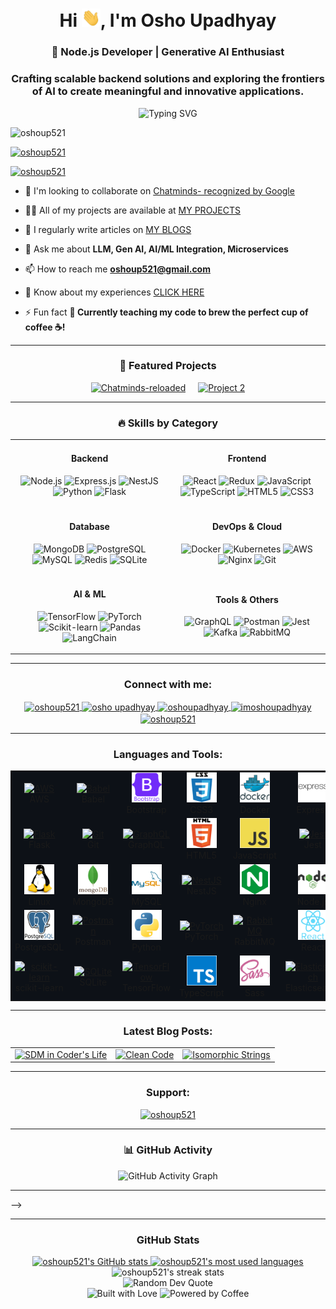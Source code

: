 <h1 align="center">Hi <img src="https://raw.githubusercontent.com/ABSphreak/ABSphreak/master/gifs/Hi.gif" width="30px">, I'm Osho Upadhyay</h1>
<h3 align="center">🚀 Node.js Developer | Generative AI Enthusiast</h3>
<h3 align="center">Crafting scalable backend solutions and exploring the frontiers of AI to create meaningful and innovative applications.</h3>

<p align="center">
  <img src="https://readme-typing-svg.herokuapp.com?font=Fira+Code&pause=1000&color=2E9EF7&center=true&vCenter=true&width=500&lines=Backend+Developer;AI+Enthusiast;Microservices+Architect;Open+Source+Contributor" alt="Typing SVG" />
</p>

<p align="left"> <img src="https://komarev.com/ghpvc/?username=oshoup521&label=Profile%20views&color=0e75b6&style=flat" alt="oshoup521" /> </p>

<p align="left"> 
  <a href="https://github.com/ryo-ma/github-profile-trophy">
    <img src="https://github-profile-trophy.vercel.app/?username=oshoup521&theme=onedark" alt="oshoup521" />
  </a> 
</p>

<p align="left"> 
  <a href="https://twitter.com/oshoup521" target="blank">
    <img src="https://img.shields.io/twitter/follow/oshoup521?logo=twitter&style=for-the-badge" alt="oshoup521" />
  </a> 
</p>

- 👯 I'm looking to collaborate on [Chatminds- recognized by Google](https://ai.google.dev/competition/projects/chatminds)

- 👨‍💻 All of my projects are available at [MY PROJECTS](https://www.oshoupadhyay.in/projects)


- 📝 I regularly write articles on [MY BLOGS](https://www.oshoupadhyay.in/blog)

- 💬 Ask me about **LLM, Gen AI, AI/ML Integration, Microservices**

- 📫 How to reach me **oshoup521@gmail.com**

- 📄 Know about my experiences [CLICK HERE](https://www.oshoupadhyay.in/experience)

- ⚡ Fun fact **🌱 Currently teaching my code to brew the perfect cup of coffee ☕!**

<hr>

<h3 align="center">🌟 Featured Projects</h3>

<div align="center" style="display: flex; justify-content: center; gap: 20px; flex-wrap: wrap;">
  <a href="https://github.com/oshoup521/chatminds-reloaded">
    <img width="400" src="https://github-readme-stats.vercel.app/api/pin/?username=oshoup521&repo=chatminds-reloaded&theme=dark" alt="Chatminds-reloaded" />
  </a>
  <a href="https://github.com/oshoup521/nestjs-bolierplate-postgres">
    <img width="400" src="https://github-readme-stats.vercel.app/api/pin/?username=oshoup521&repo=nestjs-bolierplate-postgres&theme=dark" alt="Project 2" />
  </a>
</div>

<hr>

<h3 align="center">🔥 Skills by Category</h3>

<table align="center">
  <tr>
    <td align="center">
      <h4>Backend</h4>
      <p>
        <img src="https://img.shields.io/badge/Node.js-339933?style=for-the-badge&logo=nodedotjs&logoColor=white" alt="Node.js" />
        <img src="https://img.shields.io/badge/Express.js-000000?style=for-the-badge&logo=express&logoColor=white" alt="Express.js" />
        <img src="https://img.shields.io/badge/NestJS-E0234E?style=for-the-badge&logo=nestjs&logoColor=white" alt="NestJS" />
        <img src="https://img.shields.io/badge/Python-3776AB?style=for-the-badge&logo=python&logoColor=white" alt="Python" />
        <img src="https://img.shields.io/badge/Flask-000000?style=for-the-badge&logo=flask&logoColor=white" alt="Flask" />
      </p>
    </td>
    <td align="center">
      <h4>Frontend</h4>
      <p>
        <img src="https://img.shields.io/badge/React-20232A?style=for-the-badge&logo=react&logoColor=61DAFB" alt="React" />
        <img src="https://img.shields.io/badge/Redux-593D88?style=for-the-badge&logo=redux&logoColor=white" alt="Redux" />
        <img src="https://img.shields.io/badge/JavaScript-F7DF1E?style=for-the-badge&logo=javascript&logoColor=black" alt="JavaScript" />
        <img src="https://img.shields.io/badge/TypeScript-007ACC?style=for-the-badge&logo=typescript&logoColor=white" alt="TypeScript" />
        <img src="https://img.shields.io/badge/HTML5-E34F26?style=for-the-badge&logo=html5&logoColor=white" alt="HTML5" />
        <img src="https://img.shields.io/badge/CSS3-1572B6?style=for-the-badge&logo=css3&logoColor=white" alt="CSS3" />
      </p>
    </td>
  </tr>
  <tr>
    <td align="center">
      <h4>Database</h4>
      <p>
        <img src="https://img.shields.io/badge/MongoDB-4EA94B?style=for-the-badge&logo=mongodb&logoColor=white" alt="MongoDB" />
        <img src="https://img.shields.io/badge/PostgreSQL-316192?style=for-the-badge&logo=postgresql&logoColor=white" alt="PostgreSQL" />
        <img src="https://img.shields.io/badge/MySQL-00000F?style=for-the-badge&logo=mysql&logoColor=white" alt="MySQL" />
        <img src="https://img.shields.io/badge/Redis-DC382D?style=for-the-badge&logo=redis&logoColor=white" alt="Redis" />
        <img src="https://img.shields.io/badge/SQLite-07405E?style=for-the-badge&logo=sqlite&logoColor=white" alt="SQLite" />
      </p>
    </td>
    <td align="center">
      <h4>DevOps & Cloud</h4>
      <p>
        <img src="https://img.shields.io/badge/Docker-2CA5E0?style=for-the-badge&logo=docker&logoColor=white" alt="Docker" />
        <img src="https://img.shields.io/badge/kubernetes-326ce5.svg?&style=for-the-badge&logo=kubernetes&logoColor=white" alt="Kubernetes" />
        <img src="https://img.shields.io/badge/AWS-FF9900?style=for-the-badge&logo=amazonaws&logoColor=white" alt="AWS" />
        <img src="https://img.shields.io/badge/Nginx-009639?style=for-the-badge&logo=nginx&logoColor=white" alt="Nginx" />
        <img src="https://img.shields.io/badge/Git-F05032?style=for-the-badge&logo=git&logoColor=white" alt="Git" />
      </p>
    </td>
  </tr>
  <tr>
    <td align="center">
      <h4>AI & ML</h4>
      <p>
        <img src="https://img.shields.io/badge/TensorFlow-FF6F00?style=for-the-badge&logo=tensorflow&logoColor=white" alt="TensorFlow" />
        <img src="https://img.shields.io/badge/PyTorch-EE4C2C?style=for-the-badge&logo=pytorch&logoColor=white" alt="PyTorch" />
        <img src="https://img.shields.io/badge/scikit_learn-F7931E?style=for-the-badge&logo=scikit-learn&logoColor=white" alt="Scikit-learn" />
        <img src="https://img.shields.io/badge/Pandas-2C2D72?style=for-the-badge&logo=pandas&logoColor=white" alt="Pandas" />
        <img src="https://img.shields.io/badge/LangChain-000000?style=for-the-badge&logo=chainlink&logoColor=white" alt="LangChain" />
      </p>
    </td>
    <td align="center">
      <h4>Tools & Others</h4>
      <p>
        <img src="https://img.shields.io/badge/GraphQL-E10098?style=for-the-badge&logo=graphql&logoColor=white" alt="GraphQL" />
        <img src="https://img.shields.io/badge/Postman-FF6C37?style=for-the-badge&logo=Postman&logoColor=white" alt="Postman" />
        <img src="https://img.shields.io/badge/Jest-C21325?style=for-the-badge&logo=jest&logoColor=white" alt="Jest" />
        <img src="https://img.shields.io/badge/Apache_Kafka-231F20?style=for-the-badge&logo=apache-kafka&logoColor=white" alt="Kafka" />
        <img src="https://img.shields.io/badge/RabbitMQ-FF6600?style=for-the-badge&logo=rabbitmq&logoColor=white" alt="RabbitMQ" />
      </p>
    </td>
  </tr>
</table>

<hr>

<h3 align="center">Connect with me:</h3>
<p align="center">
  <a href="https://twitter.com/oshoup521" target="blank">
    <img align="center" src="https://raw.githubusercontent.com/rahuldkjain/github-profile-readme-generator/master/src/images/icons/Social/twitter.svg" alt="oshoup521" height="30" width="40" />
  </a>
  <a href="https://linkedin.com/in/osho-upadhyay-545001b1" target="blank">
    <img align="center" src="https://raw.githubusercontent.com/rahuldkjain/github-profile-readme-generator/master/src/images/icons/Social/linked-in-alt.svg" alt="osho upadhyay" height="30" width="40" />
  </a>
  <a href="https://fb.com/osho.upadhyay.961" target="blank">
    <img align="center" src="https://raw.githubusercontent.com/rahuldkjain/github-profile-readme-generator/master/src/images/icons/Social/facebook.svg" alt="oshoupadhyay" height="30" width="40" />
  </a>
  <a href="https://instagram.com/imoshoupadhyay" target="blank">
    <img align="center" src="https://raw.githubusercontent.com/rahuldkjain/github-profile-readme-generator/master/src/images/icons/Social/instagram.svg" alt="imoshoupadhyay" height="30" width="40" />
  </a>
  <a href="https://www.leetcode.com/oshoup521" target="blank">
    <img align="center" src="https://raw.githubusercontent.com/rahuldkjain/github-profile-readme-generator/master/src/images/icons/Social/leet-code.svg" alt="oshoup521" height="30" width="40" />
  </a>
</p>

<hr>

<h3 align="center">Languages and Tools:</h3>

<table align="center" bgcolor="#0d1117">
  <tr>
    <td align="center" width="96">
      <a href="https://aws.amazon.com" target="_blank">
        <img src="https://cdn.worldvectorlogo.com/logos/aws-2.svg" width="48" height="48" alt="AWS" />
      </a>
      <br>AWS
    </td>
    <td align="center" width="96">
      <a href="https://babeljs.io/" target="_blank">
        <img src="https://www.vectorlogo.zone/logos/babeljs/babeljs-icon.svg" width="48" height="48" alt="Babel" />
      </a>
      <br>Babel
    </td>
    <td align="center" width="96">
      <a href="https://getbootstrap.com" target="_blank">
        <img src="https://raw.githubusercontent.com/devicons/devicon/master/icons/bootstrap/bootstrap-plain-wordmark.svg" width="48" height="48" alt="Bootstrap" />
      </a>
      <br>Bootstrap
    </td>
    <td align="center" width="96">
      <a href="https://www.w3schools.com/css/" target="_blank">
        <img src="https://raw.githubusercontent.com/devicons/devicon/master/icons/css3/css3-original-wordmark.svg" width="48" height="48" alt="CSS3" />
      </a>
      <br>CSS3
    </td>
    <td align="center" width="96">
      <a href="https://www.docker.com/" target="_blank">
        <img src="https://raw.githubusercontent.com/devicons/devicon/master/icons/docker/docker-original-wordmark.svg" width="48" height="48" alt="Docker" />
      </a>
      <br>Docker
    </td>
    <td align="center" width="96">
      <a href="https://expressjs.com" target="_blank">
        <img src="https://raw.githubusercontent.com/devicons/devicon/master/icons/express/express-original-wordmark.svg" width="48" height="48" alt="Express" />
      </a>
      <br>Express
    </td>
    <td align="center" width="96">
      <a href="https://www.figma.com/" target="_blank">
        <img src="https://www.vectorlogo.zone/logos/figma/figma-icon.svg" width="48" height="48" alt="Figma" />
      </a>
      <br>Figma
    </td>
    <td align="center" width="96">
      <a href="https://firebase.google.com/" target="_blank">
        <img src="https://www.vectorlogo.zone/logos/firebase/firebase-icon.svg" width="48" height="48" alt="Firebase" />
      </a>
      <br>Firebase
    </td>
  </tr>
  <tr>
    <td align="center" width="96">
      <a href="https://flask.palletsprojects.com/" target="_blank">
        <img src="https://cdn.worldvectorlogo.com/logos/flask.svg" width="48" height="48" alt="Flask" />
      </a>
      <br>Flask
    </td>
    <td align="center" width="96">
      <a href="https://git-scm.com/" target="_blank">
        <img src="https://www.vectorlogo.zone/logos/git-scm/git-scm-icon.svg" width="48" height="48" alt="Git" />
      </a>
      <br>Git
    </td>
    <td align="center" width="96">
      <a href="https://graphql.org" target="_blank">
        <img src="https://www.vectorlogo.zone/logos/graphql/graphql-icon.svg" width="48" height="48" alt="GraphQL" />
      </a>
      <br>GraphQL
    </td>
    <td align="center" width="96">
      <a href="https://www.w3.org/html/" target="_blank">
        <img src="https://raw.githubusercontent.com/devicons/devicon/master/icons/html5/html5-original-wordmark.svg" width="48" height="48" alt="HTML5" />
      </a>
      <br>HTML5
    </td>
    <td align="center" width="96">
      <a href="https://developer.mozilla.org/en-US/docs/Web/JavaScript" target="_blank">
        <img src="https://raw.githubusercontent.com/devicons/devicon/master/icons/javascript/javascript-original.svg" width="48" height="48" alt="JavaScript" />
      </a>
      <br>JavaScript
    </td>
    <td align="center" width="96">
      <a href="https://jestjs.io" target="_blank">
        <img src="https://www.vectorlogo.zone/logos/jestjsio/jestjsio-icon.svg" width="48" height="48" alt="Jest" />
      </a>
      <br>Jest
    </td>
    <td align="center" width="96">
      <a href="https://kafka.apache.org/" target="_blank">
        <img src="https://www.vectorlogo.zone/logos/apache_kafka/apache_kafka-icon.svg" width="48" height="48" alt="Kafka" />
      </a>
      <br>Kafka
    </td>
    <td align="center" width="96">
      <a href="https://kubernetes.io" target="_blank">
        <img src="https://www.vectorlogo.zone/logos/kubernetes/kubernetes-icon.svg" width="48" height="48" alt="Kubernetes" />
      </a>
      <br>Kubernetes
    </td>
  </tr>
  <tr>
    <td align="center" width="96">
      <a href="https://www.linux.org/" target="_blank">
        <img src="https://raw.githubusercontent.com/devicons/devicon/master/icons/linux/linux-original.svg" width="48" height="48" alt="Linux" />
      </a>
      <br>Linux
    </td>
    <td align="center" width="96">
      <a href="https://www.mongodb.com/" target="_blank">
        <img src="https://raw.githubusercontent.com/devicons/devicon/master/icons/mongodb/mongodb-original-wordmark.svg" width="48" height="48" alt="MongoDB" />
      </a>
      <br>MongoDB
    </td>
    <td align="center" width="96">
      <a href="https://www.mysql.com/" target="_blank">
        <img src="https://raw.githubusercontent.com/devicons/devicon/master/icons/mysql/mysql-original-wordmark.svg" width="48" height="48" alt="MySQL" />
      </a>
      <br>MySQL
    </td>
    <td align="center" width="96">
      <a href="https://nestjs.com/" target="_blank">
        <img src="https://cdn.worldvectorlogo.com/logos/nestjs.svg" width="48" height="48" alt="NestJS" />
      </a>
      <br>NestJS
    </td>
    <td align="center" width="96">
      <a href="https://www.nginx.com" target="_blank">
        <img src="https://raw.githubusercontent.com/devicons/devicon/master/icons/nginx/nginx-original.svg" width="48" height="48" alt="Nginx" />
      </a>
      <br>Nginx
    </td>
    <td align="center" width="96">
      <a href="https://nodejs.org" target="_blank">
        <img src="https://raw.githubusercontent.com/devicons/devicon/master/icons/nodejs/nodejs-original-wordmark.svg" width="48" height="48" alt="Node.js" />
      </a>
      <br>Node.js
    </td>
    <td align="center" width="96">
      <a href="https://www.oracle.com/" target="_blank">
        <img src="https://raw.githubusercontent.com/devicons/devicon/master/icons/oracle/oracle-original.svg" width="48" height="48" alt="Oracle" />
      </a>
      <br>Oracle
    </td>
    <td align="center" width="96">
      <a href="https://pandas.pydata.org/" target="_blank">
        <img src="https://raw.githubusercontent.com/devicons/devicon/2ae2a900d2f041da66e950e4d48052658d850630/icons/pandas/pandas-original.svg" width="48" height="48" alt="Pandas" />
      </a>
      <br>Pandas
    </td>
  </tr>
  <tr>
    <td align="center" width="96">
      <a href="https://www.postgresql.org" target="_blank">
        <img src="https://raw.githubusercontent.com/devicons/devicon/master/icons/postgresql/postgresql-original-wordmark.svg" width="48" height="48" alt="PostgreSQL" />
      </a>
      <br>PostgreSQL
    </td>
    <td align="center" width="96">
      <a href="https://postman.com" target="_blank">
        <img src="https://www.vectorlogo.zone/logos/getpostman/getpostman-icon.svg" width="48" height="48" alt="Postman" />
      </a>
      <br>Postman
    </td>
    <td align="center" width="96">
      <a href="https://www.python.org" target="_blank">
        <img src="https://raw.githubusercontent.com/devicons/devicon/master/icons/python/python-original.svg" width="48" height="48" alt="Python" />
      </a>
      <br>Python
    </td>
    <td align="center" width="96">
      <a href="https://pytorch.org/" target="_blank">
        <img src="https://www.vectorlogo.zone/logos/pytorch/pytorch-icon.svg" width="48" height="48" alt="PyTorch" />
      </a>
      <br>PyTorch
    </td>
    <td align="center" width="96">
      <a href="https://www.rabbitmq.com" target="_blank">
        <img src="https://www.vectorlogo.zone/logos/rabbitmq/rabbitmq-icon.svg" width="48" height="48" alt="RabbitMQ" />
      </a>
      <br>RabbitMQ
    </td>
    <td align="center" width="96">
      <a href="https://reactjs.org/" target="_blank">
        <img src="https://raw.githubusercontent.com/devicons/devicon/master/icons/react/react-original-wordmark.svg" width="48" height="48" alt="React" />
      </a>
      <br>React
    </td>
    <td align="center" width="96">
      <a href="https://redis.io" target="_blank">
        <img src="https://raw.githubusercontent.com/devicons/devicon/master/icons/redis/redis-original-wordmark.svg" width="48" height="48" alt="Redis" />
      </a>
      <br>Redis
    </td>
    <td align="center" width="96">
      <a href="https://redux.js.org" target="_blank">
        <img src="https://raw.githubusercontent.com/devicons/devicon/master/icons/redux/redux-original.svg" width="48" height="48" alt="Redux" />
      </a>
      <br>Redux
    </td>
  </tr>
  <tr>
    <td align="center" width="96">
      <a href="https://scikit-learn.org/" target="_blank">
        <img src="https://upload.wikimedia.org/wikipedia/commons/0/05/Scikit_learn_logo_small.svg" width="48" height="48" alt="scikit-learn" />
      </a>
      <br>scikit-learn
    </td>
    <td align="center" width="96">
      <a href="https://www.sqlite.org/" target="_blank">
        <img src="https://www.vectorlogo.zone/logos/sqlite/sqlite-icon.svg" width="48" height="48" alt="SQLite" />
      </a>
      <br>SQLite
    </td>
    <td align="center" width="96">
      <a href="https://www.tensorflow.org" target="_blank">
        <img src="https://www.vectorlogo.zone/logos/tensorflow/tensorflow-icon.svg" width="48" height="48" alt="TensorFlow" />
      </a>
      <br>TensorFlow
    </td>
    <td align="center" width="96">
      <a href="https://www.typescriptlang.org/" target="_blank">
        <img src="https://raw.githubusercontent.com/devicons/devicon/master/icons/typescript/typescript-original.svg" width="48" height="48" alt="TypeScript" />
      </a>
      <br>TypeScript
    </td>
    <td align="center" width="96">
      <a href="https://sass-lang.com" target="_blank">
        <img src="https://raw.githubusercontent.com/devicons/devicon/master/icons/sass/sass-original.svg" width="48" height="48" alt="Sass" />
      </a>
      <br>Sass
    </td>
    <td align="center" width="96">
      <a href="https://www.elastic.co" target="_blank">
        <img src="https://www.vectorlogo.zone/logos/elastic/elastic-icon.svg" width="48" height="48" alt="Elasticsearch" />
      </a>
      <br>Elasticsearch
    </td>
    <td align="center" width="96">
      <a href="https://golang.org" target="_blank">
        <img src="https://raw.githubusercontent.com/devicons/devicon/master/icons/go/go-original.svg" width="48" height="48" alt="Go" />
      </a>
      <br>Go
    </td>
    <td align="center" width="96">
      <a href="https://www.gnu.org/software/bash/" target="_blank">
        <img src="https://www.vectorlogo.zone/logos/gnu_bash/gnu_bash-icon.svg" width="48" height="48" alt="Bash" />
      </a>
      <br>Bash
    </td>
  </tr>
</table>

<hr>

<h3 align="center">Latest Blog Posts:</h3>
<table align="center">
  <tr>
    <td align="center">
      <a href="https://fearfreecode.wordpress.com/2023/01/20/sdm-in-coders-life/">
        <img src="https://img.shields.io/badge/SDM%20in%20Coder's%20Life-0072b1?style=for-the-badge&logo=wordpress&logoColor=white" alt="SDM in Coder's Life"/>
      </a>
    </td>
    <td align="center">
      <a href="https://fearfreecode.wordpress.com/2023/01/03/clean-code/">
        <img src="https://img.shields.io/badge/Clean%20Code-4CAF50?style=for-the-badge&logo=wordpress&logoColor=white" alt="Clean Code"/>
      </a>
    </td>
    <td align="center">
      <a href="https://fearfreecode.wordpress.com/2023/01/20/isomorphic-strings/">
        <img src="https://img.shields.io/badge/Isomorphic%20Strings-FF5722?style=for-the-badge&logo=wordpress&logoColor=white" alt="Isomorphic Strings"/>
      </a>
    </td>
  </tr>
</table>

<hr>

<h3 align="center">Support:</h3>
<p align="center">
  <a href="https://www.buymeacoffee.com/oshoup521">
    <img src="https://cdn.buymeacoffee.com/buttons/v2/default-yellow.png" height="50" width="210" alt="oshoup521" />
  </a>
</p>

<hr>

<h3 align="center">📊 GitHub Activity</h3>
<div align="center">
  <img src="https://github-readme-activity-graph.vercel.app/graph?username=oshoup521&theme=react-dark" alt="GitHub Activity Graph" />
</div>

<hr>

<!-- <h3 align="center">⏱️ Weekly Coding Stats</h3>
<div align="center">
  <img src="https://github-readme-stats.vercel.app/api/wakatime?username=oshoup521&theme=dark" alt="Wakatime Stats" />
  <!-- Note: Replace 'oshoup521' with your actual WakaTime username if different -->
  <!-- Make sure you've installed the WakaTime plugin in your code editors -->
  <!-- For more info: https://wakatime.com/plugins -->
</div> -->

<hr>

<h3 align="center">GitHub Stats</h3>
<div align="center">
  <a href="https://github.com/oshoup521">
    <img height="180em" src="https://github-readme-stats.vercel.app/api?username=oshoup521&show_icons=true&theme=dark&include_all_commits=true&count_private=true" alt="oshoup521's GitHub stats" />
    <img height="180em" src="https://github-readme-stats.vercel.app/api/top-langs/?username=oshoup521&layout=compact&langs_count=8&theme=dark" alt="oshoup521's most used languages" />
  </a>
</div>

<div align="center">
  <img src="https://github-readme-streak-stats.herokuapp.com/?user=oshoup521&theme=dark" alt="oshoup521's streak stats" />
</div>

<div align="center">
  <img src="https://quotes-github-readme.vercel.app/api?type=horizontal&theme=dark" alt="Random Dev Quote" />
</div>

<div align="center">
  <img src="https://forthebadge.com/images/badges/built-with-love.svg" alt="Built with Love" />
  <img src="https://forthebadge.com/images/badges/powered-by-coffee.svg" alt="Powered by Coffee" />
</div>
